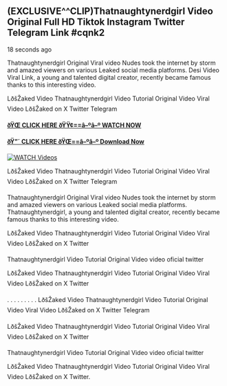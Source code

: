 ## (EXCLUSIVE^^CLIP)Thatnaughtynerdgirl Video Original Full HD Tiktok Instagram Twitter Telegram Link #cqnk2

18 seconds ago

Thatnaughtynerdgirl Original Viral video Nudes took the internet by storm and amazed viewers on various Leaked social media platforms. Desi Video Viral Link, a young and talented digital creator, recently became famous thanks to this interesting video.

LðšŽaked Video Thatnaughtynerdgirl Video Tutorial Original Video Viral Video LðšŽaked on X Twitter Telegram

**[ðŸŒ CLICK HERE ðŸŸ¢==â–ºâ–º WATCH NOW](https://clips-mediaa.blogspot.com/2025/02/video-viral-download.html)**

**[ðŸ”´ CLICK HERE ðŸŒ==â–ºâ–º Download Now](https://clips-mediaa.blogspot.com/2025/02/video-viral-download.html)**

[![WATCH Videos](https://i.imgur.com/dJHk4Zq.gif)](https://clips-mediaa.blogspot.com/2025/02/video-viral-download.html)

LðšŽaked Video Thatnaughtynerdgirl Video Tutorial Original Video Viral Video LðšŽaked on X Twitter Telegram

Thatnaughtynerdgirl Original Viral video Nudes took the internet by storm and amazed viewers on various Leaked social media platforms. Thatnaughtynerdgirl, a young and talented digital creator, recently became famous thanks to this interesting video.

LðšŽaked Video Thatnaughtynerdgirl Video Tutorial Original Video Viral Video LðšŽaked on X Twitter

Thatnaughtynerdgirl Video Tutorial Original Video video oficial twitter

LðšŽaked Video Thatnaughtynerdgirl Video Tutorial Original Video Viral Video LðšŽaked on X Twitter

. . . . . . . . . LðšŽaked Video Thatnaughtynerdgirl Video Tutorial Original Video Viral Video LðšŽaked on X Twitter Telegram

LðšŽaked Video Thatnaughtynerdgirl Video Tutorial Original Video Viral Video LðšŽaked on X Twitter

Thatnaughtynerdgirl Video Tutorial Original Video video oficial twitter

LðšŽaked Video Thatnaughtynerdgirl Video Tutorial Original Video Viral Video LðšŽaked on X Twitter.